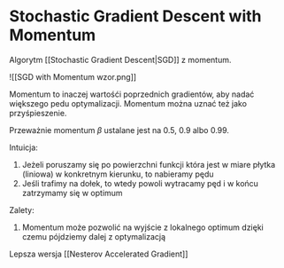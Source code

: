 # Stochastic Gradient Descent with Momentum

Algorytm [[Stochastic Gradient Descent|SGD]] z momentum.

![[SGD with Momentum wzor.png]]

Momentum to inaczej wartośći poprzednich gradientów, aby nadać większego pedu optymalizacji. Momentum można uznać też jako przyśpieszenie.

Przeważnie momentum $\beta$ ustalane jest na 0.5, 0.9 albo 0.99.

Intuicja:


1. Jeżeli poruszamy się po powierzchni funkcji która jest w miare płytka (liniowa) w konkretnym kierunku, to nabieramy pędu
2. Jeśli trafimy na dołek, to wtedy powoli wytracamy pęd i w końcu zatrzymamy się w optimum

Zalety:

1. Momentum może pozwolić na wyjście z lokalnego optimum dzięki czemu pójdziemy dalej z optymalizacją

Lepsza wersja [[Nesterov Accelerated Gradient]]